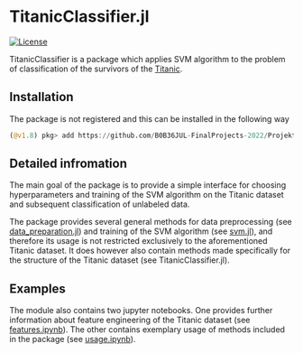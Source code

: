 # TitanicClassifier.jl

[![License](https://img.shields.io/badge/License-MIT-blue.svg)](https://github.com/B0B36JUL-FinalProjects-2022/Projekt_cechdav5/blob/master/LICENSE)

TitanicClassifier is a package which applies SVM algorithm to the problem of classification of the survivors of the [Titanic](https://www.kaggle.com/c/titanic).

## Installation

The package is not registered and this can be installed in the following way

```julia
(@v1.8) pkg> add https://github.com/B0B36JUL-FinalProjects-2022/Projekt_cechdav5
```

## Detailed infromation

The main goal of the package is to provide a simple interface for choosing hyperparameters and training of the SVM algorithm on the Titanic dataset and subsequent classification of unlabeled data.

The package provides several general methods for data preprocessing (see [data_preparation.jl](https://github.com/B0B36JUL-FinalProjects-2022/Projekt_cechdav5/blob/master/src/data_preparation.jl)) and training of the SVM algorithm (see [svm.jl](https://github.com/B0B36JUL-FinalProjects-2022/Projekt_cechdav5/blob/master/src/svm.jl)), and therefore its usage is not restricted exclusively to the aforementioned Titanic dataset. It does however also contain methods made specifically for the structure of the Titanic dataset (see TitanicClassifier.jl).

## Examples

The module also contains two jupyter notebooks. One provides further information about feature engineering of the Titanic dataset (see [features.ipynb](https://github.com/B0B36JUL-FinalProjects-2022/Projekt_cechdav5/blob/master/examples/features.ipynb)). The other contains exemplary usage of methods included in the package (see [usage.ipynb](https://github.com/B0B36JUL-FinalProjects-2022/Projekt_cechdav5/blob/master/examples/usage.ipynb)).
